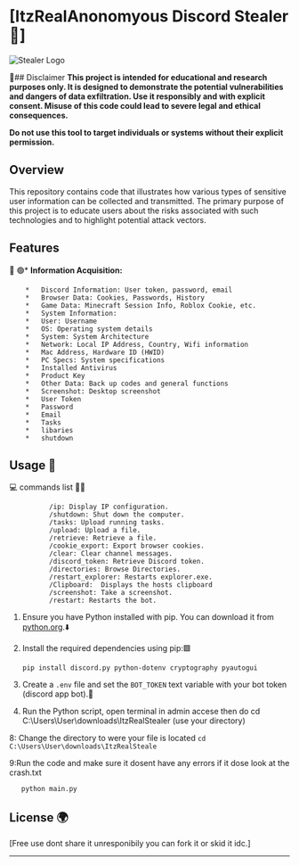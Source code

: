 # [ItzRealAnonomyous Discord Stealer 📁]

![Stealer Logo](https://github.com/user-attachments/assets/2ce8219a-9ac9-4e70-8a68-116a8937a21e)


🔴## Disclaimer
**This project is intended for educational and research purposes only. It is designed to demonstrate the potential vulnerabilities and dangers of data exfiltration. Use it responsibly and with explicit consent. Misuse of this code could lead to severe legal and ethical consequences.**

**Do not use this tool to target individuals or systems without their explicit permission.**

## Overview

This repository contains code that illustrates how various types of sensitive user information can be collected and transmitted. The primary purpose of this project is to educate users about the risks associated with such technologies and to highlight potential attack vectors.
   
## Features 
📘                🟢*   **Information Acquisition:**
                                              
        *   Discord Information: User token, password, email
        *   Browser Data: Cookies, Passwords, History
        *   Game Data: Minecraft Session Info, Roblox Cookie, etc.
        *   System Information:
        *   User: Username
        *   OS: Operating system details
        *   System: System Architecture
        *   Network: Local IP Address, Country, Wifi information
        *   Mac Address, Hardware ID (HWID)
        *   PC Specs: System specifications
        *   Installed Antivirus
        *   Product Key
        *   Other Data: Back up codes and general functions
        *   Screenshot: Desktop screenshot
        *   User Token
        *   Password
        *   Email
        *   Tasks
        *   libaries
        *   shutdown



## Usage 🔧


                
💻                commands list 🧑‍💻
```                
          /ip: Display IP configuration.
          /shutdown: Shut down the computer.
          /tasks: Upload running tasks.
          /upload: Upload a file.
          /retrieve: Retrieve a file.
          /cookie_export: Export browser cookies.
          /clear: Clear channel messages.
          /discord_token: Retrieve Discord token.
          /directories: Browse Directories.
          /restart_explorer: Restarts explorer.exe.
          /Clipboard:  Displays the hosts clipboard
          /screenshot: Take a screenshot.
          /restart: Restarts the bot.
```
        
1.  Ensure you have Python installed with pip. You can download it from [python.org](https://www.python.org/).⬇️
 
3.  Install the required dependencies using pip:🟩
    ```
    pip install discord.py python-dotenv cryptography pyautogui 
    ```
5.  Create a `.env` file and set the `BOT_TOKEN`  text variable with your bot token (discord app bot).📄
   
7.  Run the Python script, open terminal in admin accese then do cd C:\Users\User\downloads\ItzRealStealer (use your directory)
  
8: Change the directory to were your file is located
      ```
    cd C:\Users\User\downloads\ItzRealSteale
      ```

9:Run the code and make sure it dosent have any errors if it dose look at the crash.txt
```
   python main.py
```


## License 🌍

[Free use dont share it unresponibily you can fork it or skid it idc.]

---
